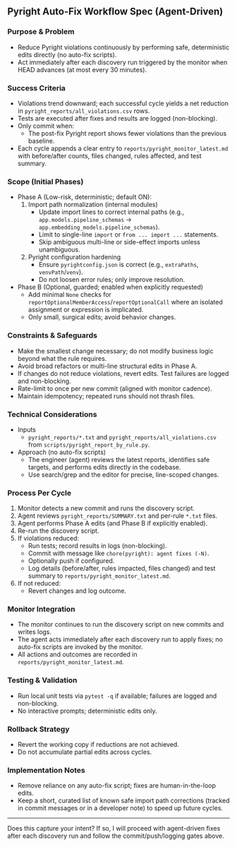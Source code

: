## Pyright Auto-Fix Workflow Spec (Agent-Driven)

### Purpose & Problem
- Reduce Pyright violations continuously by performing safe, deterministic edits directly (no auto-fix scripts).
- Act immediately after each discovery run triggered by the monitor when HEAD advances (at most every 30 minutes).

### Success Criteria
- Violations trend downward; each successful cycle yields a net reduction in `pyright_reports/all_violations.csv` rows.
- Tests are executed after fixes and results are logged (non-blocking).
- Only commit when:
  - The post-fix Pyright report shows fewer violations than the previous baseline.
- Each cycle appends a clear entry to `reports/pyright_monitor_latest.md` with before/after counts, files changed, rules affected, and test summary.

### Scope (Initial Phases)
- Phase A (Low-risk, deterministic; default ON):
  1) Import path normalization (internal modules)
     - Update import lines to correct internal paths (e.g., `app.models.pipeline_schemas` → `app.embedding_models.pipeline_schemas`).
     - Limit to single-line `import` or `from ... import ...` statements.
     - Skip ambiguous multi-line or side-effect imports unless unambiguous.
  2) Pyright configuration hardening
     - Ensure `pyrightconfig.json` is correct (e.g., `extraPaths`, `venvPath`/`venv`).
     - Do not loosen error rules; only improve resolution.
- Phase B (Optional, guarded; enabled when explicitly requested)
  - Add minimal `None` checks for `reportOptionalMemberAccess`/`reportOptionalCall` where an isolated assignment or expression is implicated.
  - Only small, surgical edits; avoid behavior changes.

### Constraints & Safeguards
- Make the smallest change necessary; do not modify business logic beyond what the rule requires.
- Avoid broad refactors or multi-line structural edits in Phase A.
- If changes do not reduce violations, revert edits. Test failures are logged and non-blocking.
- Rate-limit to once per new commit (aligned with monitor cadence).
- Maintain idempotency; repeated runs should not thrash files.

### Technical Considerations
- Inputs
  - `pyright_reports/*.txt` and `pyright_reports/all_violations.csv` from `scripts/pyright_report_by_rule.py`.
- Approach (no auto-fix scripts)
  - The engineer (agent) reviews the latest reports, identifies safe targets, and performs edits directly in the codebase.
  - Use search/grep and the editor for precise, line-scoped changes.

### Process Per Cycle
1) Monitor detects a new commit and runs the discovery script.
2) Agent reviews `pyright_reports/SUMMARY.txt` and per-rule `*.txt` files.
3) Agent performs Phase A edits (and Phase B if explicitly enabled).
4) Re-run the discovery script.
5) If violations reduced:
   - Run tests; record results in logs (non-blocking).
   - Commit with message like `chore(pyright): agent fixes (-N)`.
   - Optionally push if configured.
   - Log details (before/after, rules impacted, files changed) and test summary to `reports/pyright_monitor_latest.md`.
6) If not reduced:
   - Revert changes and log outcome.

### Monitor Integration
- The monitor continues to run the discovery script on new commits and writes logs.
- The agent acts immediately after each discovery run to apply fixes; no auto-fix scripts are invoked by the monitor.
- All actions and outcomes are recorded in `reports/pyright_monitor_latest.md`.

### Testing & Validation
- Run local unit tests via `pytest -q` if available; failures are logged and non-blocking.
- No interactive prompts; deterministic edits only.

### Rollback Strategy
- Revert the working copy if reductions are not achieved.
- Do not accumulate partial edits across cycles.

### Implementation Notes
- Remove reliance on any auto-fix script; fixes are human-in-the-loop edits.
- Keep a short, curated list of known safe import path corrections (tracked in commit messages or in a developer note) to speed up future cycles.

---

Does this capture your intent? If so, I will proceed with agent-driven fixes after each discovery run and follow the commit/push/logging gates above.